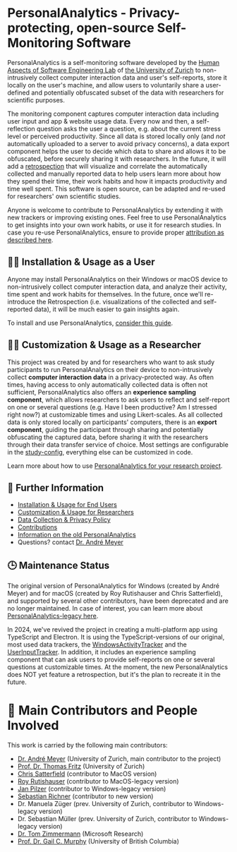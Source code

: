 # PersonalAnalytics - Privacy-protecting, open-source Self-Monitoring Software
<!--# PersonalAnalytics - Building the Fitbit for Knowledge Workers-->

PersonalAnalytics is a self-monitoring software developed by the [Human Aspects of Software Engineering Lab](https://hasel.dev) of [the University of Zurich](https://www.uzh.ch) to non-intrusively collect computer interaction data and user's self-reports, store it locally on the user's machine, and allow users to voluntarily share a user-defined and potentially obfuscated subset of the data with researchers for scientific purposes.

The monitoring component captures computer interaction data including user input and app & website usage data. Every now and then, a self-reflection question asks the user a question, e.g. about the current stress level or perceived productivity. Since all data is stored locally only (and _not_ automatically uploaded to a server to avoid privacy concerns), a data export component helps the user to decide which data to share and allows it to be obfuscated, before securely sharing it with researchers. In the future, it will add a [retrospection]([url](https://www.andre-meyer.ch/CSCW18)) that will visualize and correlate the automatically collected and manually reported data to help users learn more about how they spend their time, their work habits and how it impacts productivity and time well spent. This software is open source, can be adapted and re-used for researchers' own scientific studies.

Anyone is welcome to contribute to PersonalAnalytics by extending it with new trackers or improving existing ones. Feel free to use PersonalAnalytics to get insights into your own work habits, or use it for research studies. In case you re-use PersonalAnalytics, ensure to provide proper [attribution as described here](./documentation/RESEARCH.md).


## 🧑‍💻 Installation & Usage as a User
Anyone may install PersonalAnalytics on their Windows or macOS device to non-intrusively collect computer interaction data, and analyze their activity, time spent and work habits for themselves. In the future, once we'll re-introduce the Retrospection (i.e. visualizations of the collected and self-reported data), it will be much easier to gain insights again.

To install and use PersonalAnalytics, [consider this guide](./documentation/INSTALLATION.md).

## 👩‍🔬 Customization & Usage as a Researcher
This project was created by and for researchers who want to ask study participants to run PersonalAnalytics on their device to non-intrusively collect **computer interaction data** in a privacy-protected way. As often times, having access to only automatically collected data is often not sufficient, PersonalAnalytics also offers an **experience sampling component**, which allows researchers to ask users to reflect and self-report on one or several questions (e.g. Have I been productive? Am I stressed right now?) at customizable times and using Likert-scales. As all collected data is only stored locally on participants' computers, there is an **export component**, guiding the participant through sharing and potentially obfuscating the captured data, before sharing it with the researchers through their data transfer service of choice. Most settings are configurable in the [study-config]([url](https://github.com/HASEL-UZH/PersonalAnalytics/blob/feature/electron/src/electron/shared/study.config.ts)), everything else can be customized in code.

Learn more about how to use [PersonalAnalytics for your research project](./documentation/RESEARCH.md).

## 📖 Further Information
- [Installation & Usage for End Users](./documentation/INSTALLATION.md)
- [Customization & Usage for Researchers](./documentation/RESEARCH.md)
- [Data Collection & Privacy Policy](./documentation/PRIVACY.md)
- [Contributions](./documentation/RESEARCH.md#contributions-guide)
- [Information on the old PersonalAnalytics](./documentation/LEGACY.md)
- Questions? contact [Dr. André Meyer](mailto:ameyer@ifi.uzh.ch)


## 🕒 Maintenance Status
The original version of PersonalAnalytics for Windows (created by André Meyer) and for macOS (created by Roy Rutishauser and Chris Satterfield), and supported by several other contributors, have been deprecated and are no longer maintained. In case of interest, you can learn more about [PersonalAnalytics-legacy here](./documentation/LEGACY.md).

In 2024, we've revived the project in creating a multi-platform app using TypeScript and Electron. It is using the TypeScript-versions of our original, most used data trackers, the [WindowsActivityTracker](https://github.com/HASEL-UZH/PA.WindowsActivityTracker/tree/main/typescript) and the [UserInputTracker](https://github.com/HASEL-UZH/PA.UserInputTracker/tree/main/typescript). In addition, it includes an experience sampling component that can ask users to provide self-reports on one or several questions at customizable times. At the moment, the new PersonalAnalytics does NOT yet feature a retrospection, but it's the plan to recreate it in the future.


# 🙂 Main Contributors and People Involved
This work is carried by the following main contributors: 
- [Dr. André Meyer](https://www.andre-meyer.ch) (University of Zurich, main contributor to the project)
- [Prof. Dr. Thomas Fritz](http://www.ifi.uzh.ch/en/seal/people/fritz.html) (University of Zurich)
- [Chris Satterfield](https://github.com/csatterfield) (contributor to MacOS version)
- [Roy Rutishauser](https://github.com/royru) (contributor to MacOS-legacy version)
- [Jan Pilzer](https://github.com/hirse) (contributor to Windows-legacy version)
- [Sebastian Richner](https://github.com/SRichner) (contributor to new version)
- Dr. Manuela Züger (prev. University of Zurich, contributor to Windows-legacy version)
- Dr. Sebastian Müller (prev. University of Zurich, contributor to Windows-legacy version)
- [Dr. Tom Zimmermann](https://www.microsoft.com/en-us/research/people/tzimmer/) (Microsoft Research)
- [Prof. Dr. Gail C. Murphy](https://blogs.ubc.ca/gailcmurphy/) (University of British Columbia)
